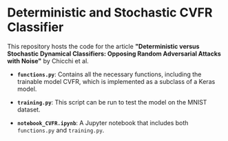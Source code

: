 # Deterministic and Stochastic CVFR Classifier

This repository hosts the code for the article **"Deterministic versus Stochastic Dynamical Classifiers: Opposing Random Adversarial Attacks with Noise"** by Chicchi et al.

- **`functions.py`**: Contains all the necessary functions, including the trainable model CVFR, which is implemented as a subclass of a Keras model.

- **`training.py`**: This script can be run to test the model on the MNIST dataset.

- **`notebook_CVFR.ipynb`**: A Jupyter notebook that includes both `functions.py` and `training.py`.
